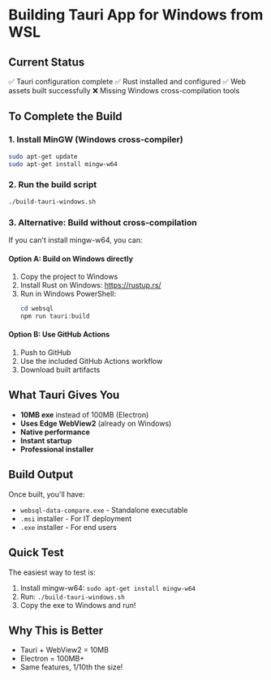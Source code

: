 # Building Tauri App for Windows from WSL

## Current Status
✅ Tauri configuration complete
✅ Rust installed and configured
✅ Web assets built successfully
❌ Missing Windows cross-compilation tools

## To Complete the Build

### 1. Install MinGW (Windows cross-compiler)
```bash
sudo apt-get update
sudo apt-get install mingw-w64
```

### 2. Run the build script
```bash
./build-tauri-windows.sh
```

### 3. Alternative: Build without cross-compilation
If you can't install mingw-w64, you can:

#### Option A: Build on Windows directly
1. Copy the project to Windows
2. Install Rust on Windows: https://rustup.rs/
3. Run in Windows PowerShell:
   ```powershell
   cd websql
   npm run tauri:build
   ```

#### Option B: Use GitHub Actions
1. Push to GitHub
2. Use the included GitHub Actions workflow
3. Download built artifacts

## What Tauri Gives You
- **10MB exe** instead of 100MB (Electron)
- **Uses Edge WebView2** (already on Windows)
- **Native performance**
- **Instant startup**
- **Professional installer**

## Build Output
Once built, you'll have:
- `websql-data-compare.exe` - Standalone executable
- `.msi` installer - For IT deployment
- `.exe` installer - For end users

## Quick Test
The easiest way to test is:
1. Install mingw-w64: `sudo apt-get install mingw-w64`
2. Run: `./build-tauri-windows.sh`
3. Copy the exe to Windows and run!

## Why This is Better
- Tauri + WebView2 = 10MB
- Electron = 100MB+
- Same features, 1/10th the size!